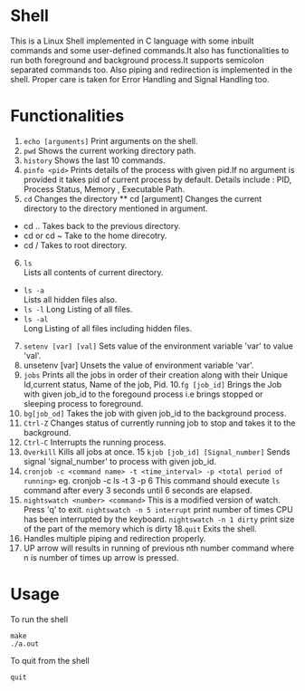 # Shell
This is a Linux Shell implemented in C language with some inbuilt commands and some user-defined commands.It also has functionalities to run both foreground and background process.It supports semicolon separated commands too. Also piping and redirection is implemented in the shell. Proper care is taken for Error Handling and Signal Handling too.

# Functionalities
1. `echo [arguments]` 
Print arguments on the shell.
2. `pwd`
Shows the current working directory path.
3. `history`
Shows the last 10 commands.
4. `pinfo <pid>`
Prints details of the process with given pid.If no argument is provided it takes pid of current process by default.
Details include : PID, Process Status, Memory , Executable Path.
5. `cd`
Changes the directory
  ** cd [argument]
  Changes the current directory to the directory mentioned in argument.
  * cd ..
  Takes back to the previous directory.
  * cd or cd ~
  Take to the home direcotry.
  * cd /
  Takes to root directory.
6. `ls`        
Lists all contents of current directory.       
* `ls -a`        
Lists all hidden files also.
* `ls -l`
Long Listing of all files.      
* `ls -al`       
Long Listing of all files including hidden files.
7. `setenv [var] [val]`
Sets value of the environment variable 'var' to value 'val'.
8. unsetenv [var]
Unsets the value of environment variable 'var'.
9. `jobs`
Prints all the jobs in order of their creation along with their Unique Id,current status, Name of the job, Pid.
10.`fg [job_id]`
Brings the Job with given job_id to the foregound process i.e brings stopped or sleeping process to foreground.
11. `bg[job_od]`
Takes the job with given job_id to the background process.
12. `Ctrl-Z`
Changes status of currently running job to stop and takes it to the background.
13. `Ctrl-C`
Interrupts the running process.
14. `Overkill`
Kills all jobs at once.
15 `kjob [job_id] [Signal_number]`
Sends signal 'signal_number' to process with given job_id.
16. `cronjob -c <command name> -t <time_interval> -p <total period of running>`
eg. cronjob -c ls -t 3 -p 6
This command should execute `ls` command after every 3 seconds until 6 seconds
are elapsed.
17. `nightswatch <number> <command>`
This is a modified version of watch. Press 'q' to exit.
`nightswatch -n 5 interrupt`
print number of times CPU has been interrupted by the keyboard.
`nightswatch -n 1 dirty`
print size of the part of the memory which is dirty
18.`quit`
Exits the shell.
19. Handles multiple piping and redirection properly.
20. UP arrow will results in running of previous nth number command where n is number of times up arrow is pressed.

# Usage
To run the shell
```
make
./a.out
```
To quit from the shell
```
quit
```
